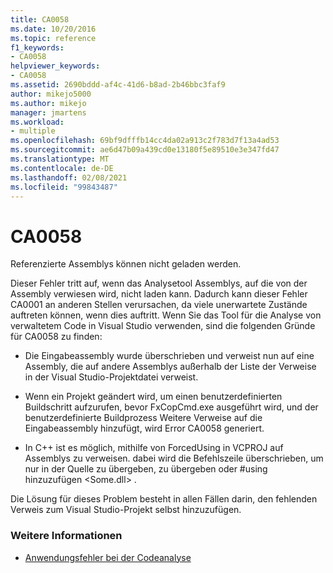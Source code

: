```yaml
---
title: CA0058
ms.date: 10/20/2016
ms.topic: reference
f1_keywords:
- CA0058
helpviewer_keywords:
- CA0058
ms.assetid: 2690bddd-af4c-41d6-b8ad-2b46bbc3faf9
author: mikejo5000
ms.author: mikejo
manager: jmartens
ms.workload:
- multiple
ms.openlocfilehash: 69bf9dfffb14cc4da02a913c2f783d7f13a4ad53
ms.sourcegitcommit: ae6d47b09a439cd0e13180f5e89510e3e347fd47
ms.translationtype: MT
ms.contentlocale: de-DE
ms.lasthandoff: 02/08/2021
ms.locfileid: "99843487"
---
```

# <a name="ca0058"></a>CA0058

Referenzierte Assemblys können nicht geladen werden.

Dieser Fehler tritt auf, wenn das Analysetool Assemblys, auf die von der Assembly verwiesen wird, nicht laden kann. Dadurch kann dieser Fehler CA0001 an anderen Stellen verursachen, da viele unerwartete Zustände auftreten können, wenn dies auftritt. Wenn Sie das Tool für die Analyse von verwaltetem Code in Visual Studio verwenden, sind die folgenden Gründe für CA0058 zu finden:

- Die Eingabeassembly wurde überschrieben und verweist nun auf eine Assembly, die auf andere Assemblys außerhalb der Liste der Verweise in der Visual Studio-Projektdatei verweist.

- Wenn ein Projekt geändert wird, um einen benutzerdefinierten Buildschritt aufzurufen, bevor FxCopCmd.exe ausgeführt wird, und der benutzerdefinierte Buildprozess Weitere Verweise auf die Eingabeassembly hinzufügt, wird Error CA0058 generiert.

- In C++ ist es möglich, mithilfe von ForcedUsing in VCPROJ auf Assemblys zu verweisen. dabei wird die Befehlszeile überschrieben, um nur in der Quelle zu übergeben, zu übergeben oder #using hinzuzufügen \<Some.dll> .

Die Lösung für dieses Problem besteht in allen Fällen darin, den fehlenden Verweis zum Visual Studio-Projekt selbst hinzuzufügen.

### <a name="see-also"></a>Weitere Informationen

- [Anwendungsfehler bei der Codeanalyse](../code-quality/code-analysis-application-errors.md)
